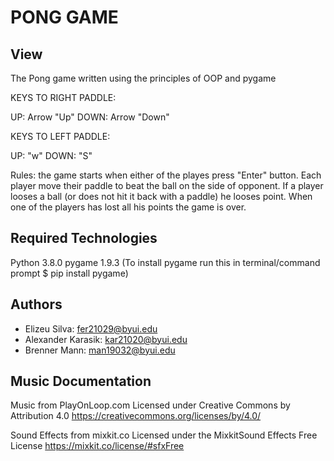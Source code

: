 # PONG GAME
## View
The Pong game written using the principles of OOP and pygame

KEYS TO RIGHT PADDLE:

UP: Arrow "Up"
DOWN: Arrow "Down"

KEYS TO LEFT PADDLE:

UP: "w"
DOWN: "S"

Rules: the game starts when either of the playes press "Enter" button. Each player move their paddle to beat the ball on the side of opponent. If 
a player looses a ball (or does not hit it back with a paddle) he looses point. When one of the players has lost all his points the game is over. 

## Required Technologies

Python 3.8.0
pygame 1.9.3 (To install pygame run this in terminal/command prompt $ pip install pygame)

## Authors

* Elizeu Silva: fer21029@byui.edu
* Alexander Karasik: kar21020@byui.edu
* Brenner Mann: man19032@byui.edu

## Music Documentation
Music from PlayOnLoop.com
Licensed under Creative Commons by Attribution 4.0
https://creativecommons.org/licenses/by/4.0/

Sound Effects from mixkit.co
Licensed under the MixkitSound Effects Free License
https://mixkit.co/license/#sfxFree
